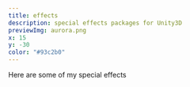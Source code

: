 ```yaml
---
title: effects
description: special effects packages for Unity3D
previewImg: aurora.png
x: 15
y: -30
color: "#93c2b0"
---
```

Here are some of my special effects